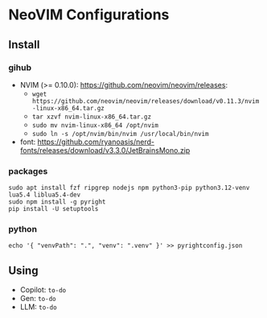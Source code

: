 # NeoVIM Configurations

## Install

### gihub
- NVIM (>= 0.10.0): https://github.com/neovim/neovim/releases:
  - `wget https://github.com/neovim/neovim/releases/download/v0.11.3/nvim-linux-x86_64.tar.gz`
  - `tar xzvf nvim-linux-x86_64.tar.gz`
  - `sudo mv nvim-linux-x86_64 /opt/nvim`
  - `sudo ln -s /opt/nvim/bin/nvim /usr/local/bin/nvim`
- font: https://github.com/ryanoasis/nerd-fonts/releases/download/v3.3.0/JetBrainsMono.zip

### packages
```
sudo apt install fzf ripgrep nodejs npm python3-pip python3.12-venv lua5.4 liblua5.4-dev
sudo npm install -g pyright
pip install -U setuptools
```

### python
```
echo '{ "venvPath": ".", "venv": ".venv" }' >> pyrightconfig.json
```

## Using
- Copilot: `to-do`
- Gen: `to-do`
- LLM: `to-do`
